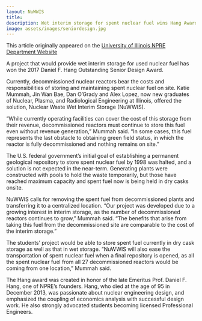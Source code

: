 ```yaml
---
layout: NuWWIS
title:
description: Wet interim storage for spent nuclear fuel wins Hang Award
image: assets/images/seniordesign.jpg
---
```


This article originally appeared on the <a href="http://npre.illinois.edu/news/wet-interim-storage-spent-nuclear-fuel-wins-hang-award">University of Illinois NPRE Department Website</a>


A project that would provide wet interim storage for used nuclear fuel has won the 2017 Daniel F. Hang Outstanding Senior Design Award.

Currently, decommissioned nuclear reactors bear the costs and responsibilities of storing and maintaining spent nuclear fuel on site. Katie Mummah, Jin Wan Bae, Dan O’Grady and Alex Lopez, now new graduates of Nuclear, Plasma, and Radiological Engineering at Illinois, offered the solution, Nuclear Waste Wet Interim Storage (NuWWIS).

“While currently operating facilities can cover the cost of this storage from their revenue, decommissioned reactors must continue to store this fuel even without revenue generation,” Mummah said. “In some cases, this fuel represents the last obstacle to obtaining green field status, in which the reactor is fully decommissioned and nothing remains on site.”

The U.S. federal government’s initial goal of establishing a permanent geological repository to store spent nuclear fuel by 1998 was halted, and a solution is not expected in the near-term. Generating plants were constructed with pools to hold the waste temporarily, but those have reached maximum capacity and spent fuel now is being held in dry casks onsite.

NuWWIS calls for removing the spent fuel from decommissioned plants and transferring it to a centralized location. “Our project was developed due to a growing interest in interim storage, as the number of decommissioned reactors continues to grow,” Mummah said. “The benefits that arise from taking this fuel from the decommissioned site are comparable to the cost of the interim storage.”

The students’ project would be able to store spent fuel currently in dry cask storage as well as that in wet storage. “NuWWIS will also ease the transportation of spent nuclear fuel when a final repository is opened, as all the spent nuclear fuel from all 27 decommissioned reactors would be coming from one location,” Mummah said.

The Hang award was created in honor of the late Emeritus Prof. Daniel F. Hang, one of NPRE’s founders. Hang, who died at the age of 95 in December 2013, was passionate about nuclear engineering design, and emphasized the coupling of economics analysis with successful design work. He also strongly advocated students becoming licensed Professional Engineers.
